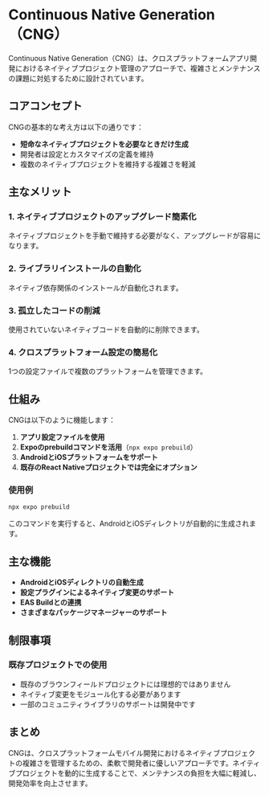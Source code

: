 # Continuous Native Generation（CNG）

Continuous Native Generation（CNG）は、クロスプラットフォームアプリ開発におけるネイティブプロジェクト管理のアプローチで、複雑さとメンテナンスの課題に対処するために設計されています。

## コアコンセプト

CNGの基本的な考え方は以下の通りです：

- **短命なネイティブプロジェクトを必要なときだけ生成**
- 開発者は設定とカスタマイズの定義を維持
- 複数のネイティブプロジェクトを維持する複雑さを軽減

## 主なメリット

### 1. ネイティブプロジェクトのアップグレード簡素化

ネイティブプロジェクトを手動で維持する必要がなく、アップグレードが容易になります。

### 2. ライブラリインストールの自動化

ネイティブ依存関係のインストールが自動化されます。

### 3. 孤立したコードの削減

使用されていないネイティブコードを自動的に削除できます。

### 4. クロスプラットフォーム設定の簡易化

1つの設定ファイルで複数のプラットフォームを管理できます。

## 仕組み

CNGは以下のように機能します：

1. **アプリ設定ファイルを使用**
2. **Expoのprebuildコマンドを活用**（`npx expo prebuild`）
3. **AndroidとiOSプラットフォームをサポート**
4. **既存のReact Nativeプロジェクトでは完全にオプション**

### 使用例

```bash
npx expo prebuild
```

このコマンドを実行すると、AndroidとiOSディレクトリが自動的に生成されます。

## 主な機能

- **AndroidとiOSディレクトリの自動生成**
- **設定プラグインによるネイティブ変更のサポート**
- **EAS Buildとの連携**
- **さまざまなパッケージマネージャーのサポート**

## 制限事項

### 既存プロジェクトでの使用

- 既存のブラウンフィールドプロジェクトには理想的ではありません
- ネイティブ変更をモジュール化する必要があります
- 一部のコミュニティライブラリのサポートは開発中です

## まとめ

CNGは、クロスプラットフォームモバイル開発におけるネイティブプロジェクトの複雑さを管理するための、柔軟で開発者に優しいアプローチです。ネイティブプロジェクトを動的に生成することで、メンテナンスの負担を大幅に軽減し、開発効率を向上させます。
